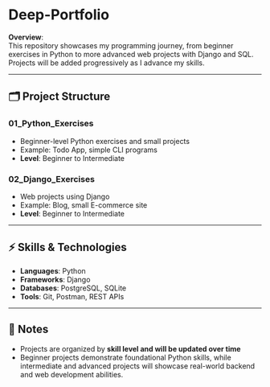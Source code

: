 # Deep-Portfolio #

**Overview**:  
This repository showcases my programming journey, from beginner exercises in Python to more advanced web projects with Django and SQL. Projects will be added progressively as I advance my skills.

---

## 🗂️ Project Structure

### 01_Python_Exercises
- Beginner-level Python exercises and small projects
- Example: Todo App, simple CLI programs
- **Level**: Beginner to Intermediate

### 02_Django_Exercises
- Web projects using Django
- Example: Blog, small E-commerce site
- **Level**: Beginner to Intermediate

---

## ⚡ Skills & Technologies
- **Languages**: Python  
- **Frameworks**: Django 
- **Databases**: PostgreSQL, SQLite  
- **Tools**: Git, Postman, REST APIs  

---

## 📌 Notes
- Projects are organized by **skill level and will be updated over time**  
- Beginner projects demonstrate foundational Python skills, while intermediate and advanced projects will showcase real-world backend and web development abilities.
